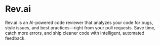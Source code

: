 # Rev.ai
Rev.ai is an AI-powered code reviewer that analyzes your code for bugs, style issues, and best practices—right from your pull requests. Save time, catch more errors, and ship cleaner code with intelligent, automated feedback.
